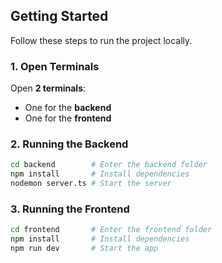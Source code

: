 ## Getting Started

Follow these steps to run the project locally.

### 1. Open Terminals

Open **2 terminals**:

- One for the **backend**
- One for the **frontend**

### 2. Running the Backend

```bash
cd backend        # Enter the backend folder
npm install       # Install dependencies
nodemon server.ts # Start the server
```

### 3. Running the Frontend

```bash
cd frontend       # Enter the frontend folder
npm install       # Install dependencies
npm run dev       # Start the app
```
